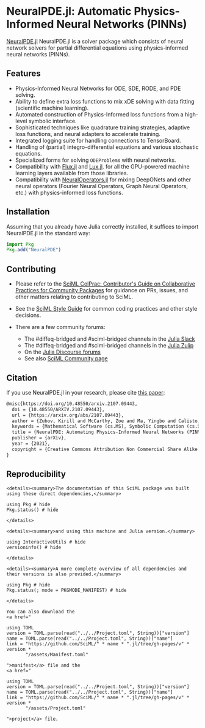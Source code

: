 # NeuralPDE.jl: Automatic Physics-Informed Neural Networks (PINNs)

[NeuralPDE.jl](https://github.com/SciML/NeuralPDE.jl)
NeuralPDE.jl is a solver package which consists of neural network solvers for
partial differential equations using physics-informed neural networks (PINNs).

## Features

  - Physics-Informed Neural Networks for ODE, SDE, RODE, and PDE solving.
  - Ability to define extra loss functions to mix xDE solving with data fitting (scientific machine learning).
  - Automated construction of Physics-Informed loss functions from a high-level symbolic interface.
  - Sophisticated techniques like quadrature training strategies, adaptive loss functions, and neural adapters
    to accelerate training.
  - Integrated logging suite for handling connections to TensorBoard.
  - Handling of (partial) integro-differential equations and various stochastic equations.
  - Specialized forms for solving `ODEProblem`s with neural networks.
  - Compatibility with [Flux.jl](https://docs.sciml.ai/Flux.jl/stable/) and [Lux.jl](https://docs.sciml.ai/Lux/stable/).
    for all the GPU-powered machine learning layers available from those libraries.
  - Compatibility with [NeuralOperators.jl](https://docs.sciml.ai/NeuralOperators/stable/) for
    mixing DeepONets and other neural operators (Fourier Neural Operators, Graph Neural Operators,
    etc.) with physics-informed loss functions.

## Installation

Assuming that you already have Julia correctly installed, it suffices to import
NeuralPDE.jl in the standard way:

```julia
import Pkg
Pkg.add("NeuralPDE")
```

## Contributing

  - Please refer to the
    [SciML ColPrac: Contributor's Guide on Collaborative Practices for Community Packages](https://github.com/SciML/ColPrac/blob/master/README.md)
    for guidance on PRs, issues, and other matters relating to contributing to SciML.

  - See the [SciML Style Guide](https://github.com/SciML/SciMLStyle) for common coding practices and other style decisions.
  - There are a few community forums:
    
      + The #diffeq-bridged and #sciml-bridged channels in the
        [Julia Slack](https://julialang.org/slack/)
      + The #diffeq-bridged and #sciml-bridged channels in the
        [Julia Zulip](https://julialang.zulipchat.com/#narrow/stream/279055-sciml-bridged)
      + On the [Julia Discourse forums](https://discourse.julialang.org)
      + See also [SciML Community page](https://sciml.ai/community/)

## Citation

If you use NeuralPDE.jl in your research, please cite [this paper](https://arxiv.org/abs/2107.09443):

```tex
@misc{https://doi.org/10.48550/arxiv.2107.09443,
  doi = {10.48550/ARXIV.2107.09443},
  url = {https://arxiv.org/abs/2107.09443},
  author = {Zubov, Kirill and McCarthy, Zoe and Ma, Yingbo and Calisto, Francesco and Pagliarino, Valerio and Azeglio, Simone and Bottero, Luca and Luján, Emmanuel and Sulzer, Valentin and Bharambe, Ashutosh and Vinchhi, Nand and Balakrishnan, Kaushik and Upadhyay, Devesh and Rackauckas, Chris},
  keywords = {Mathematical Software (cs.MS), Symbolic Computation (cs.SC), FOS: Computer and information sciences, FOS: Computer and information sciences},
  title = {NeuralPDE: Automating Physics-Informed Neural Networks (PINNs) with Error Approximations},
  publisher = {arXiv},
  year = {2021},
  copyright = {Creative Commons Attribution Non Commercial Share Alike 4.0 International}
}
```

## Reproducibility

```@raw html
<details><summary>The documentation of this SciML package was built using these direct dependencies,</summary>
```

```@example
using Pkg # hide
Pkg.status() # hide
```

```@raw html
</details>
```

```@raw html
<details><summary>and using this machine and Julia version.</summary>
```

```@example
using InteractiveUtils # hide
versioninfo() # hide
```

```@raw html
</details>
```

```@raw html
<details><summary>A more complete overview of all dependencies and their versions is also provided.</summary>
```

```@example
using Pkg # hide
Pkg.status(; mode = PKGMODE_MANIFEST) # hide
```

```@raw html
</details>
```

```@raw html
You can also download the 
<a href="
```

```@eval
using TOML
version = TOML.parse(read("../../Project.toml", String))["version"]
name = TOML.parse(read("../../Project.toml", String))["name"]
link = "https://github.com/SciML/" * name * ".jl/tree/gh-pages/v" * version *
       "/assets/Manifest.toml"
```

```@raw html
">manifest</a> file and the
<a href="
```

```@eval
using TOML
version = TOML.parse(read("../../Project.toml", String))["version"]
name = TOML.parse(read("../../Project.toml", String))["name"]
link = "https://github.com/SciML/" * name * ".jl/tree/gh-pages/v" * version *
       "/assets/Project.toml"
```

```@raw html
">project</a> file.
```
